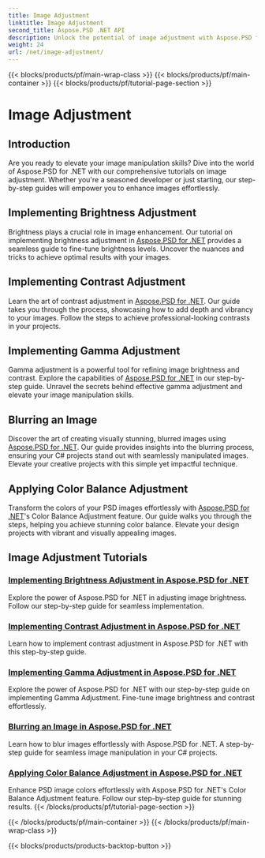 ```yaml
---
title: Image Adjustment
linktitle: Image Adjustment
second_title: Aspose.PSD .NET API
description: Unlock the potential of image adjustment with Aspose.PSD for .NET. Explore tutorials on brightness, contrast, and color balance to master image manipulation.
weight: 24
url: /net/image-adjustment/
---
```


{{< blocks/products/pf/main-wrap-class >}}
{{< blocks/products/pf/main-container >}}
{{< blocks/products/pf/tutorial-page-section >}}

# Image Adjustment

## Introduction

Are you ready to elevate your image manipulation skills? Dive into the world of Aspose.PSD for .NET with our comprehensive tutorials on image adjustment. Whether you're a seasoned developer or just starting, our step-by-step guides will empower you to enhance images effortlessly.

## Implementing Brightness Adjustment

Brightness plays a crucial role in image enhancement. Our tutorial on implementing brightness adjustment in [Aspose.PSD for .NET](./brightness-adjustment/) provides a seamless guide to fine-tune brightness levels. Uncover the nuances and tricks to achieve optimal results with your images.

## Implementing Contrast Adjustment

Learn the art of contrast adjustment in [Aspose.PSD for .NET](./contrast-adjustment/). Our guide takes you through the process, showcasing how to add depth and vibrancy to your images. Follow the steps to achieve professional-looking contrasts in your projects.

## Implementing Gamma Adjustment

Gamma adjustment is a powerful tool for refining image brightness and contrast. Explore the capabilities of [Aspose.PSD for .NET](./gamma-adjustment/) in our step-by-step guide. Unravel the secrets behind effective gamma adjustment and elevate your image manipulation skills.

## Blurring an Image

Discover the art of creating visually stunning, blurred images using [Aspose.PSD for .NET](./blur-image/). Our guide provides insights into the blurring process, ensuring your C# projects stand out with seamlessly manipulated images. Elevate your creative projects with this simple yet impactful technique.

## Applying Color Balance Adjustment

Transform the colors of your PSD images effortlessly with [Aspose.PSD for .NET](./color-balance-adjustment/)'s Color Balance Adjustment feature. Our guide walks you through the steps, helping you achieve stunning color balance. Elevate your design projects with vibrant and visually appealing images.

## Image Adjustment Tutorials
### [Implementing Brightness Adjustment in Aspose.PSD for .NET](./brightness-adjustment/)
Explore the power of Aspose.PSD for .NET in adjusting image brightness. Follow our step-by-step guide for seamless implementation.
### [Implementing Contrast Adjustment in Aspose.PSD for .NET](./contrast-adjustment/)
Learn how to implement contrast adjustment in Aspose.PSD for .NET with this step-by-step guide.
### [Implementing Gamma Adjustment in Aspose.PSD for .NET](./gamma-adjustment/)
Explore the power of Aspose.PSD for .NET with our step-by-step guide on implementing Gamma Adjustment. Fine-tune image brightness and contrast effortlessly.
### [Blurring an Image in Aspose.PSD for .NET](./blur-image/)
Learn how to blur images effortlessly with Aspose.PSD for .NET. A step-by-step guide for seamless image manipulation in your C# projects.
### [Applying Color Balance Adjustment in Aspose.PSD for .NET](./color-balance-adjustment/)
Enhance PSD image colors effortlessly with Aspose.PSD for .NET's Color Balance Adjustment feature. Follow our step-by-step guide for stunning results.
{{< /blocks/products/pf/tutorial-page-section >}}

{{< /blocks/products/pf/main-container >}}
{{< /blocks/products/pf/main-wrap-class >}}

{{< blocks/products/products-backtop-button >}}
